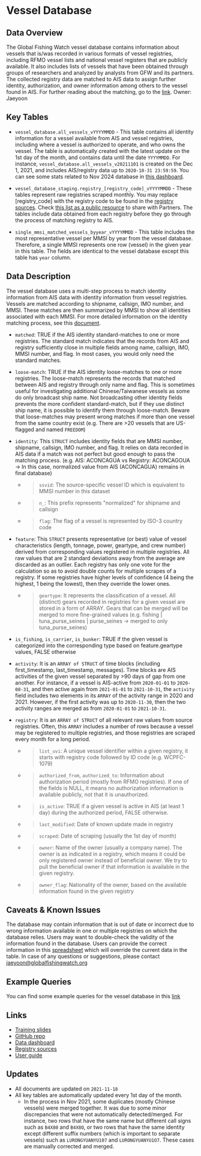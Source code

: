 # Vessel Database

## Data Overview
The Global Fishing Watch vessel database contains information about vessels that is/was recorded in various formats of vessel registries, including RFMO vessel lists and national vessel registers that are publicly available. It also includes lists of vessels that have been obtained through groups of researchers and analyzed by analysts from GFW and its partners. The collected registry data are matched to AIS data to assign further identity, authorization, and owner information among others to the vessel found in AIS. For further reading about the matching, go to the [link](https://docs.google.com/document/d/1esbAWgfIEcT-F2C35vKkdVa4NeGzSh9MV8dDGH1OCFI/edit?usp=sharing). 
Owner: Jaeyoon

## Key Tables
+ `vessel_database.all_vessels_vYYYYMMDD` - This table contains all identity information for a vessel available from AIS and vessel registries, including where a vessel is authorized to operate, and who owns the vessel. The table is automatically created with the latest update on the 1st day of the month, and contains data until the date `YYYYMMDD`. For instance, `vessel_database.all_vessels_v20211101` is created on the Dec 1, 2021, and includes AIS/registry data up to `2020-10-31 23:59:59`. You can see some stats related to Nov 2024 database in [this dashboard](https://datastudio.google.com/s/kBjYRu6dTyo). 

+ `vessel_database_staging.registry_[registry_code]_vYYYYMMDD` - These tables represent raw registries scraped monthly. You may replace [registry_code] with the registry code to be found in the [registry sources](https://docs.google.com/spreadsheets/d/1mfRIlIcl7VLnHIsf0mioJruW2L9YzE0npOoEKdGnOkI/edit?usp=sharing). Check [this list as a public resource](https://globalfishingwatch.org/our-apis/documentation#vessel-api-registry-codes-data-sources) to share with Partners. The tables include data obtained from each registry before they go through the process of matching registry to AIS. 

+ `single_mmsi_matched_vessels_byyear_vYYYYMMDD` - This table includes the most representative vessel per MMSI by year from the vessel database. Therefore, a single MMSI represents one row (vessel) in the given year in this table. The fields are identical to the vessel database except this table has `year` column.

## Data Description
The vessel database uses a multi-step process to match identity information from AIS data with identity information from vessel registries. Vessels are matched according to shipname, callsign, IMO number, and MMSI. These matches are then summarized by MMSI to show all identities associated with each MMSI. For more detailed information on the identity matching process, see this [document](https://docs.google.com/document/d/1esbAWgfIEcT-F2C35vKkdVa4NeGzSh9MV8dDGH1OCFI/edit).

* `matched`: TRUE if the AIS identity standard-matches to one or more registries. The standard match indicates that the records from AIS and registry sufficiently close in multiple fields among name, callsign, IMO, MMSI number, and flag. In most cases, you would only need the standard matches. 
* `loose-match`: TRUE if the AIS identity loose-matches to one or more registries. The loose-match represents the records that matched between AIS and registry through only name and flag. This is sometimes useful for investigating additional Chinese/Taiwanese vessels as some do only broadcast ship name. Not broadcasting other identity fields prevents the more confident standard-match, but if they use distinct ship name, it is possible to identify them through loose-match. Beware that loose-matches may present wrong matches if more than one vessel from the same country exist (e.g. There are >20 vessels that are US-flagged and named `FREEDOM`)
* `identity`: This `STRUCT` includes identity fields that are MMSI number, shipname, callsign, IMO number, and flag. It relies on data recorded in AIS data if a match was not perfect but good enough to pass the matching process. (e.g. AIS: ACONCAGUA vs Registry: ACONCAGOUA → In this case, normalized value from AIS (ACONCAGUA) remains in final database) 
  * > `ssvid`: The source-specific vessel ID which is equivalent to MMSI number in this dataset
  * > `n_`: This prefix represents "normalized" for shipname and callsign
  * > `flag`: The flag of a vessel is represented by ISO-3 country code

* `feature`: This `STRUCT` presents representative (or best) value of vessel characteristics (length, tonnage, power, geartype, and crew number) derived from corresponding values registered in multiple registries. All raw values that are 2 standard deviations away from the average are discarded as an outlier. Each registry has only one vote for the calculation so as to avoid double counts for multiple scrapes of a registry. If some registries have higher levels of confidence (4 being the highest, 1 being the lowest), then they override the lower ones.  
  * > `geartype`: It represents the classification of a vessel. All (distinct) gears recorded in registries for a given vessel are stored in a form of ARRAY. Gears that can be merged will be merged to more fine-grained values (e.g. fishing | tuna_purse_seines | purse_seines → merged to only tuna_purse_seines)

* `is_fishing`, `is_carrier`, `is_bunker`: TRUE if the given vessel is categorized into the corresponding type based on feature.geartype values, FALSE otherwise

* `activity`: It is an `ARRAY of STRUCT` of time blocks (including first_timestamp, last_timestamp, messages). Time blocks are AIS activities of the given vessel separated by >90 days of gap from one another. For instance, if a vessel is AIS-active from `2020-01-01` to `2020-08-31`, and then active again from `2021-01-01` to `2021-10-31`, the `activity` field includes two elements in its `ARRAY` of the activity range in 2020 and 2021. However, if the first activity was up to `2020-11-30`, then the two activity ranges are merged as from `2020-01-01` to `2021-10-31`. 

* `registry`: It is an `ARRAY of STRUCT` of all relevant raw values from source registries. Often, this `ARRAY` includes a number of rows because a vessel may be registered to multiple registries, and those registries are scraped every month for a long period. 
  * > `list_uvi`: A unique vessel identifier within a given registry, it starts with registry code followed by ID code (e.g. WCPFC-1079)
  * > `authorized_from`, `authorized_to`: Information about authorization period (mostly from RFMO registries). If one of the fields is NULL, it means no authorization information is available publicly, not that it is unauthorized.
  * > `is_active`: TRUE if a given vessel is active in AIS (at least 1 day) during the authorized period, FALSE otherwise.
  * > `last_modified`: Date of known update made in registry
  * > `scraped`: Date of scraping (usually the 1st day of month)
  * > `owner`: Name of the owner (usually a company name). The owner is as indicated in a registry, which means it could be only registered owner instead of beneficial owner. We try to pull the beneficial owner if that information is available in the given registry.
  * > `owner_flag`: Nationality of the owner, based on the available information found in the given registry


## Caveats & Known Issues
The database may contain information that is out of date or incorrect due to wrong information available in one or multiple registries on which the database relies. Users may want to double-check the validity of the information found in the database. Users can provide the correct information in this [spreadsheet](https://docs.google.com/spreadsheets/d/1znSit_hHWf7X0PO5MyvbugnDc2q55NK2RN0CBnx2Ec4/edit?usp=sharing) which will override the current data in the table. 
In case of any questions or suggestions, please contact jaeyoon@globalfishingwatch.org


## Example Queries
You can find some example queries for the vessel database in this [link](https://github.com/GlobalFishingWatch/bigquery-documentation-wf827/tree/master/queries/examples/current)

## Links
  * [Training slides](https://docs.google.com/presentation/d/1S_ch-HPox3B-1IrQzSuRbS2iocrrJgTyMVWCZNJ7UdA/edit?usp=sharing)
  * [GitHub repo](https://github.com/GlobalFishingWatch/vessel-identity/tree/master/vessel-database)
  * [Data dashboard](https://datastudio.google.com/s/vf4bMOulEa8)
  * [Registry sources](https://docs.google.com/spreadsheets/d/1mfRIlIcl7VLnHIsf0mioJruW2L9YzE0npOoEKdGnOkI/edit?usp=sharing)
  * [User guide](https://docs.google.com/document/d/1esbAWgfIEcT-F2C35vKkdVa4NeGzSh9MV8dDGH1OCFI/edit?usp=sharing)

## Updates
  * All documents are updated on `2021-11-18`
  * All key tables are automatically updated every 1st day of the month. 
    * In the process in Nov 2021, some duplicates (mostly Chinese vessels) were merged together. It was due to some minor discrepancies that were not automatically detected/merged. For instance, two rows that have the same name but different call signs such as `B4X80` and `B4X8O`, or two rows that have the same identity except different suffix numbers (which is important to separate vessels) such as `LURONGYUANYU107` and `LURONGYUANYU1O7`. These cases are manually corrected and merged.